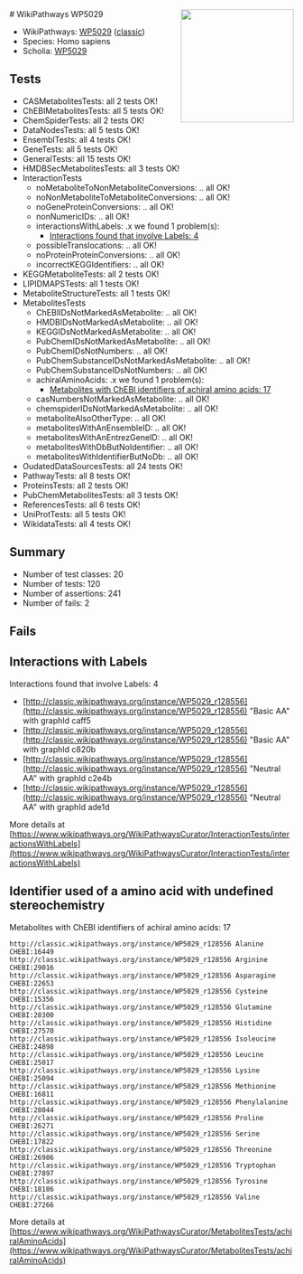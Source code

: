 <img style="float: right; width: 200px" src="https://upload.wikimedia.org/wikipedia/commons/thumb/8/83/Wplogo_with_text_500.png/640px-Wplogo_with_text_500.png" />
# WikiPathways WP5029

* WikiPathways: [WP5029](https://wikipathways.org/pathways/WP5029) ([classic](https://classic.wikipathways.org/instance/WP5029))
* Species: Homo sapiens
* Scholia: [WP5029](https://scholia.toolforge.org/wikipathways/WP5029)
## Tests
* CASMetabolitesTests: all 2 tests OK!
* ChEBIMetabolitesTests: all 5 tests OK!
* ChemSpiderTests: all 2 tests OK!
* DataNodesTests: all 5 tests OK!
* EnsemblTests: all 4 tests OK!
* GeneTests: all 5 tests OK!
* GeneralTests: all 15 tests OK!
* HMDBSecMetabolitesTests: all 3 tests OK!
* InteractionTests
    * noMetaboliteToNonMetaboliteConversions: .. all OK!
    * noNonMetaboliteToMetaboliteConversions: .. all OK!
    * noGeneProteinConversions: .. all OK!
    * nonNumericIDs: .. all OK!
    * interactionsWithLabels: .x we found 1 problem(s):
        * [Interactions found that involve Labels: 4](#630d267b)
    * possibleTranslocations: .. all OK!
    * noProteinProteinConversions: .. all OK!
    * incorrectKEGGIdentifiers: .. all OK!
* KEGGMetaboliteTests: all 2 tests OK!
* LIPIDMAPSTests: all 1 tests OK!
* MetaboliteStructureTests: all 1 tests OK!
* MetabolitesTests
    * ChEBIIDsNotMarkedAsMetabolite: .. all OK!
    * HMDBIDsNotMarkedAsMetabolite: .. all OK!
    * KEGGIDsNotMarkedAsMetabolite: .. all OK!
    * PubChemIDsNotMarkedAsMetabolite: .. all OK!
    * PubChemIDsNotNumbers: .. all OK!
    * PubChemSubstanceIDsNotMarkedAsMetabolite: .. all OK!
    * PubChemSubstanceIDsNotNumbers: .. all OK!
    * achiralAminoAcids: .x we found 1 problem(s):
        * [Metabolites with ChEBI identifiers of achiral amino acids: 17](#e6d4b169)
    * casNumbersNotMarkedAsMetabolite: .. all OK!
    * chemspiderIDsNotMarkedAsMetabolite: .. all OK!
    * metaboliteAlsoOtherType: .. all OK!
    * metabolitesWithAnEnsembleID: .. all OK!
    * metabolitesWithAnEntrezGeneID: .. all OK!
    * metabolitesWithDbButNoIdentifier: .. all OK!
    * metabolitesWithIdentifierButNoDb: .. all OK!
* OudatedDataSourcesTests: all 24 tests OK!
* PathwayTests: all 8 tests OK!
* ProteinsTests: all 2 tests OK!
* PubChemMetabolitesTests: all 3 tests OK!
* ReferencesTests: all 6 tests OK!
* UniProtTests: all 5 tests OK!
* WikidataTests: all 4 tests OK!


## Summary

* Number of test classes: 20
* Number of tests: 120
* Number of assertions: 241
* Number of fails: 2

## Fails

<a name="630d267b" />

## Interactions with Labels

Interactions found that involve Labels: 4

* [http://classic.wikipathways.org/instance/WP5029_r128556](http://classic.wikipathways.org/instance/WP5029_r128556) "Basic AA" with graphId caff5
* [http://classic.wikipathways.org/instance/WP5029_r128556](http://classic.wikipathways.org/instance/WP5029_r128556) "Basic AA" with graphId c820b
* [http://classic.wikipathways.org/instance/WP5029_r128556](http://classic.wikipathways.org/instance/WP5029_r128556) "Neutral AA" with graphId c2e4b
* [http://classic.wikipathways.org/instance/WP5029_r128556](http://classic.wikipathways.org/instance/WP5029_r128556) "Neutral AA" with graphId ade1d


More details at [https://www.wikipathways.org/WikiPathwaysCurator/InteractionTests/interactionsWithLabels](https://www.wikipathways.org/WikiPathwaysCurator/InteractionTests/interactionsWithLabels)

<a name="e6d4b169" />

## Identifier used of a amino acid with undefined stereochemistry

Metabolites with ChEBI identifiers of achiral amino acids: 17
```
http://classic.wikipathways.org/instance/WP5029_r128556 Alanine CHEBI:16449
http://classic.wikipathways.org/instance/WP5029_r128556 Arginine CHEBI:29016
http://classic.wikipathways.org/instance/WP5029_r128556 Asparagine CHEBI:22653
http://classic.wikipathways.org/instance/WP5029_r128556 Cysteine CHEBI:15356
http://classic.wikipathways.org/instance/WP5029_r128556 Glutamine CHEBI:28300
http://classic.wikipathways.org/instance/WP5029_r128556 Histidine CHEBI:27570
http://classic.wikipathways.org/instance/WP5029_r128556 Isoleucine CHEBI:24898
http://classic.wikipathways.org/instance/WP5029_r128556 Leucine CHEBI:25017
http://classic.wikipathways.org/instance/WP5029_r128556 Lysine CHEBI:25094
http://classic.wikipathways.org/instance/WP5029_r128556 Methionine CHEBI:16811
http://classic.wikipathways.org/instance/WP5029_r128556 Phenylalanine CHEBI:28044
http://classic.wikipathways.org/instance/WP5029_r128556 Proline CHEBI:26271
http://classic.wikipathways.org/instance/WP5029_r128556 Serine CHEBI:17822
http://classic.wikipathways.org/instance/WP5029_r128556 Threonine CHEBI:26986
http://classic.wikipathways.org/instance/WP5029_r128556 Tryptophan CHEBI:27897
http://classic.wikipathways.org/instance/WP5029_r128556 Tyrosine CHEBI:18186
http://classic.wikipathways.org/instance/WP5029_r128556 Valine CHEBI:27266
```

More details at [https://www.wikipathways.org/WikiPathwaysCurator/MetabolitesTests/achiralAminoAcids](https://www.wikipathways.org/WikiPathwaysCurator/MetabolitesTests/achiralAminoAcids)

